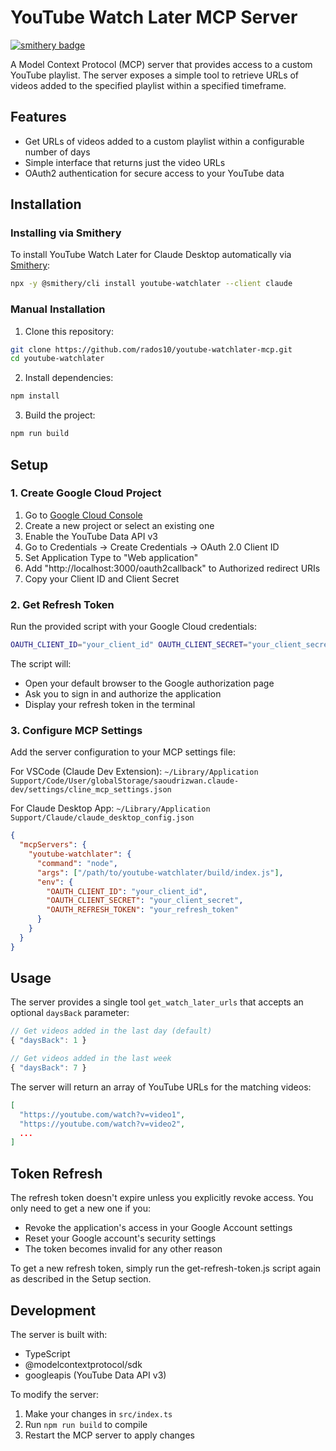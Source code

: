 # YouTube Watch Later MCP Server
[![smithery badge](https://smithery.ai/badge/youtube-watchlater)](https://smithery.ai/server/youtube-watchlater)

A Model Context Protocol (MCP) server that provides access to a custom YouTube playlist. The server exposes a simple tool to retrieve URLs of videos added to the specified playlist within a specified timeframe.

## Features

- Get URLs of videos added to a custom playlist within a configurable number of days
- Simple interface that returns just the video URLs
- OAuth2 authentication for secure access to your YouTube data

## Installation

### Installing via Smithery

To install YouTube Watch Later for Claude Desktop automatically via [Smithery](https://smithery.ai/server/youtube-watchlater):

```bash
npx -y @smithery/cli install youtube-watchlater --client claude
```

### Manual Installation
1. Clone this repository:
```bash
git clone https://github.com/rados10/youtube-watchlater-mcp.git
cd youtube-watchlater
```

2. Install dependencies:
```bash
npm install
```

3. Build the project:
```bash
npm run build
```

## Setup

### 1. Create Google Cloud Project

1. Go to [Google Cloud Console](https://console.cloud.google.com)
2. Create a new project or select an existing one
3. Enable the YouTube Data API v3
4. Go to Credentials → Create Credentials → OAuth 2.0 Client ID
5. Set Application Type to "Web application"
6. Add "http://localhost:3000/oauth2callback" to Authorized redirect URIs
7. Copy your Client ID and Client Secret

### 2. Get Refresh Token

Run the provided script with your Google Cloud credentials:

```bash
OAUTH_CLIENT_ID="your_client_id" OAUTH_CLIENT_SECRET="your_client_secret" node get-refresh-token.js
```

The script will:
- Open your default browser to the Google authorization page
- Ask you to sign in and authorize the application
- Display your refresh token in the terminal

### 3. Configure MCP Settings

Add the server configuration to your MCP settings file:

For VSCode (Claude Dev Extension):
`~/Library/Application Support/Code/User/globalStorage/saoudrizwan.claude-dev/settings/cline_mcp_settings.json`

For Claude Desktop App:
`~/Library/Application Support/Claude/claude_desktop_config.json`

```json
{
  "mcpServers": {
    "youtube-watchlater": {
      "command": "node",
      "args": ["/path/to/youtube-watchlater/build/index.js"],
      "env": {
        "OAUTH_CLIENT_ID": "your_client_id",
        "OAUTH_CLIENT_SECRET": "your_client_secret",
        "OAUTH_REFRESH_TOKEN": "your_refresh_token"
      }
    }
  }
}
```

## Usage

The server provides a single tool `get_watch_later_urls` that accepts an optional `daysBack` parameter:

```typescript
// Get videos added in the last day (default)
{ "daysBack": 1 }

// Get videos added in the last week
{ "daysBack": 7 }
```

The server will return an array of YouTube URLs for the matching videos:

```json
[
  "https://youtube.com/watch?v=video1",
  "https://youtube.com/watch?v=video2",
  ...
]
```

## Token Refresh

The refresh token doesn't expire unless you explicitly revoke access. You only need to get a new one if you:
- Revoke the application's access in your Google Account settings
- Reset your Google account's security settings
- The token becomes invalid for any other reason

To get a new refresh token, simply run the get-refresh-token.js script again as described in the Setup section.

## Development

The server is built with:
- TypeScript
- @modelcontextprotocol/sdk
- googleapis (YouTube Data API v3)

To modify the server:
1. Make your changes in `src/index.ts`
2. Run `npm run build` to compile
3. Restart the MCP server to apply changes

